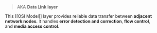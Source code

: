 > AKA **Data Link layer**

This [[OSI Model]] layer provides reliable data transfer between **adjacent network nodes**. It handles **error detection and correction**, **flow control**, and **media access control**.